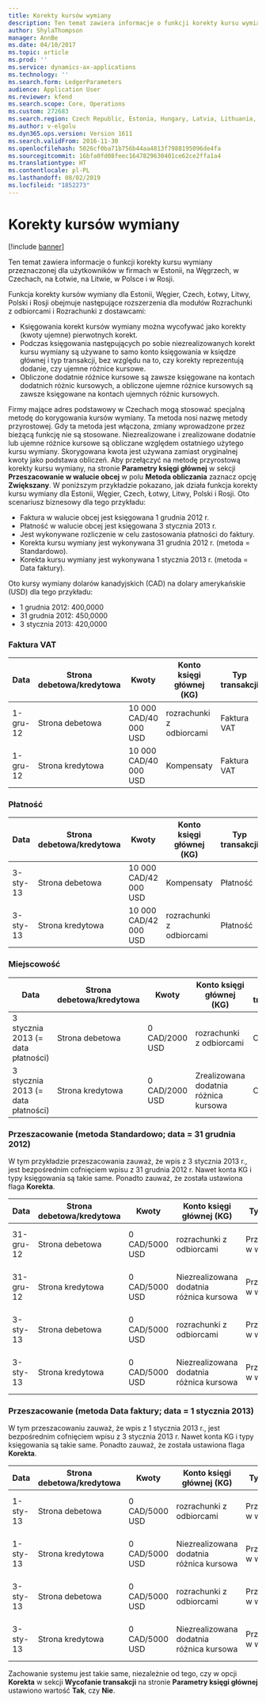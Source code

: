 ```yaml
---
title: Korekty kursów wymiany
description: Ten temat zawiera informacje o funkcji korekty kursu wymiany przeznaczonej dla użytkowników w firmach w Estonii, na Węgrzech, w Czechach, na Łotwie, na Litwie, w Polsce i w Rosji.
author: ShylaThompson
manager: AnnBe
ms.date: 04/10/2017
ms.topic: article
ms.prod: ''
ms.service: dynamics-ax-applications
ms.technology: ''
ms.search.form: LedgerParameters
audience: Application User
ms.reviewer: kfend
ms.search.scope: Core, Operations
ms.custom: 272683
ms.search.region: Czech Republic, Estonia, Hungary, Latvia, Lithuania, Poland, Russia
ms.author: v-elgolu
ms.dyn365.ops.version: Version 1611
ms.search.validFrom: 2016-11-30
ms.openlocfilehash: 5026cf0ba71b756b44aa4813f7988195096de4fa
ms.sourcegitcommit: 16bfa0fd08feec1647829630401ce62ce2ffa1a4
ms.translationtype: HT
ms.contentlocale: pl-PL
ms.lasthandoff: 08/02/2019
ms.locfileid: "1852273"
---
```

# <a name="exchange-rate-adjustments"></a>Korekty kursów wymiany

[!include [banner](../includes/banner.md)]

Ten temat zawiera informacje o funkcji korekty kursu wymiany przeznaczonej dla użytkowników w firmach w Estonii, na Węgrzech, w Czechach, na Łotwie, na Litwie, w Polsce i w Rosji.

Funkcja korekty kursów wymiany dla Estonii, Węgier, Czech, Łotwy, Litwy, Polski i Rosji obejmuje następujące rozszerzenia dla modułów Rozrachunki z odbiorcami i Rozrachunki z dostawcami:

-   Księgowania korekt kursów wymiany można wycofywać jako korekty (kwoty ujemne) pierwotnych korekt.
-   Podczas księgowania następujących po sobie niezrealizowanych korekt kursu wymiany są używane to samo konto księgowania w księdze głównej i typ transakcji, bez względu na to, czy korekty reprezentują dodanie, czy ujemne różnice kursowe.
-   Obliczone dodatnie różnice kursowe są zawsze księgowane na kontach dodatnich różnic kursowych, a obliczone ujemne różnice kursowych są zawsze księgowane na kontach ujemnych różnic kursowych.

Firmy mające adres podstawowy w Czechach mogą stosować specjalną metodę do korygowania kursów wymiany. Ta metoda nosi nazwę metody przyrostowej. Gdy ta metoda jest włączona, zmiany wprowadzone przez bieżącą funkcję nie są stosowane. Niezrealizowane i zrealizowane dodatnie lub ujemne różnice kursowe są obliczane względem ostatniego użytego kursu wymiany. Skorygowana kwota jest używana zamiast oryginalnej kwoty jako podstawa obliczeń. Aby przełączyć na metodę przyrostową korekty kursu wymiany, na stronie **Parametry księgi głównej** w sekcji **Przeszacowanie w walucie obcej** w polu **Metoda obliczania** zaznacz opcję **Zwiększany**. W poniższym przykładzie pokazano, jak działa funkcja korekty kursu wymiany dla Estonii, Węgier, Czech, Łotwy, Litwy, Polski i Rosji. Oto scenariusz biznesowy dla tego przykładu:

-   Faktura w walucie obcej jest księgowana 1 grudnia 2012 r.
-   Płatność w walucie obcej jest księgowana 3 stycznia 2013 r.
-   Jest wykonywane rozliczenie w celu zastosowania płatności do faktury.
-   Korekta kursu wymiany jest wykonywana 31 grudnia 2012 r. (metoda = Standardowo).
-   Korekta kursu wymiany jest wykonywana 1 stycznia 2013 r. (metoda = Data faktury).

Oto kursy wymiany dolarów kanadyjskich (CAD) na dolary amerykańskie (USD) dla tego przykładu:

-   1 grudnia 2012: 400,0000
-   31 grudnia 2012: 450,0000
-   3 stycznia 2013: 420,0000

### <a name="invoice"></a>Faktura VAT

| Data                             | Strona debetowa/kredytowa | Kwoty               | Konto księgi głównej (KG)    | Typ transakcji             | Typ księgowania       | Strona kredytowa | Korekta |
|----------------------------------|--------------|-----------------------|--------------------------------|------------------------------|--------------------|--------|------------|
| 1-gru-12                         | Strona debetowa        | 10 000 CAD/40 000 USD | rozrachunki z odbiorcami                             | Faktura VAT                      | Saldo odbiorcy   |        |            |
| 1-gru-12                         | Strona kredytowa       | 10 000 CAD/40 000 USD | Kompensaty                         | Faktura VAT                      | Arkusz księgi     | X      |

### <a name="payment"></a>Płatność

| Data                             | Strona debetowa/kredytowa | Kwoty               | Konto księgi głównej (KG)    | Typ transakcji             | Typ księgowania       | Strona kredytowa | Korekta |
|----------------------------------|--------------|-----------------------|--------------------------------|------------------------------|--------------------|--------|------------|
| 3-sty-13                         | Strona debetowa        | 10 000 CAD/42 000 USD | Kompensaty                         | Płatność                      | Arkusz księgi     |        |            |
| 3-sty-13                         | Strona kredytowa       | 10 000 CAD/42 000 USD | rozrachunki z odbiorcami                             | Płatność                      | Saldo odbiorcy   | X      |            |

### <a name="settlement"></a>Miejscowość

| Data                             | Strona debetowa/kredytowa | Kwoty               | Konto księgi głównej (KG)    | Typ transakcji             | Typ księgowania       | Strona kredytowa | Korekta |
|----------------------------------|--------------|-----------------------|--------------------------------|------------------------------|--------------------|--------|------------|
|3 stycznia 2013 (= data płatności) | Strona debetowa        | 0 CAD/2000 USD       | rozrachunki z odbiorcami                             | Odbiorca                     | Zysk z tytułu dodatnich różnic kursowych |        |            |
3 stycznia 2013 (= data płatności) | Strona kredytowa       | 0 CAD/2000 USD       | Zrealizowana dodatnia różnica kursowa   | Odbiorca                     | Zysk z tytułu dodatnich różnic kursowych | X      |            |


### <a name="revaluation--standard-method-date--december-31-2012"></a>Przeszacowanie (metoda Standardowo; data = 31 grudnia 2012)
W tym przykładzie przeszacowania zauważ, że wpis z 3 stycznia 2013 r., jest bezpośrednim cofnięciem wpisu z 31 grudnia 2012 r. Nawet konta KG i typy księgowania są takie same. Ponadto zauważ, że została ustawiona flaga **Korekta**.

| Data                             | Strona debetowa/kredytowa | Kwoty               | Konto księgi głównej (KG)    | Typ transakcji             | Typ księgowania       | Strona kredytowa | Korekta |
|----------------------------------|--------------|-----------------------|--------------------------------|------------------------------|--------------------|--------|------------|
| 31-gru-12           | Strona debetowa        | 0 CAD/5000 USD       | rozrachunki z odbiorcami                             | Przeszacowanie w walucie obcej | Zysk z tytułu dodatnich różnic kursowych |        |            |
| 31-gru-12           | Strona kredytowa       | 0 CAD/5000 USD       | Niezrealizowana dodatnia różnica kursowa | Przeszacowanie w walucie obcej | Zysk z tytułu dodatnich różnic kursowych | X      |            |
| 3-sty-13            | Strona debetowa        | 0 CAD/5000 USD       | rozrachunki z odbiorcami                             | Przeszacowanie w walucie obcej | Zysk z tytułu dodatnich różnic kursowych |        | X          |
 3-sty-13            | Strona kredytowa       | 0 CAD/5000 USD       | Niezrealizowana dodatnia różnica kursowa | Przeszacowanie w walucie obcej | Zysk z tytułu dodatnich różnic kursowych | X      | X          |


### <a name="revaluation-invoice-date-method-date--january-1-2013"></a>Przeszacowanie (metoda Data faktury; data = 1 stycznia 2013)
W tym przeszacowaniu zauważ, że wpis z 1 stycznia 2013 r., jest bezpośrednim cofnięciem wpisu z 3 stycznia 2013 r. Nawet konta KG i typy księgowania są takie same. Ponadto zauważ, że została ustawiona flaga **Korekta**.

| Data   | Strona debetowa/kredytowa | Kwoty | Konto księgi głównej (KG)| Typ transakcji| Typ księgowania| Strona kredytowa | Korekta |
|--------|--------------|---------|----------------------------|----------------|--------|------------|--------------|
|1-sty-13 | Strona debetowa  | 0 CAD/5000 USD | rozrachunki z odbiorcami                             | Przeszacowanie w walucie obcej | Zysk z tytułu dodatnich różnic kursowych |   | X |
|1-sty-13 | Strona kredytowa | 0 CAD/5000 USD | Niezrealizowana dodatnia różnica kursowa | Przeszacowanie w walucie obcej | Zysk z tytułu dodatnich różnic kursowych | X | X |
|3-sty-13 | Strona debetowa  | 0 CAD/5000 USD | rozrachunki z odbiorcami                             | Przeszacowanie w walucie obcej | Zysk z tytułu dodatnich różnic kursowych |   |   |
|3-sty-13 | Strona kredytowa | 0 CAD/5000 USD | Niezrealizowana dodatnia różnica kursowa | Przeszacowanie w walucie obcej | Zysk z tytułu dodatnich różnic kursowych | X |   |

Zachowanie systemu jest takie same, niezależnie od tego, czy w opcji **Korekta** w sekcji **Wycofanie transakcji** na stronie **Parametry księgi głównej** ustawiono wartość **Tak**, czy **Nie**.



